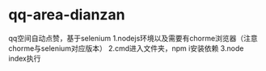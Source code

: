 # qq-area-dianzan
qq空间自动点赞，基于selenium
1.nodejs环境以及需要有chorme浏览器（注意chorme与selenium对应版本）
2.cmd进入文件夹，npm i安装依赖
3.node index执行
